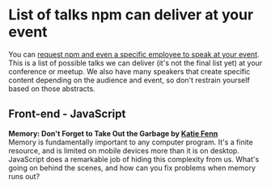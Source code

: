 # List of talks npm can deliver at your event

You can [request npm and even a specific employee to speak at your event](http://go.npm.me/sponsorshiprequests). This is a list of possible talks we can deliver (it's not the final list yet) at your conference or meetup. We also have many speakers that create specific content depending on the audience and event, so don't restrain yourself based on those abstracts.

## Front-end - JavaScript
**Memory: Don't Forget to Take Out the Garbage by [Katie Fenn](https://twitter.com/katie_fenn)**  
Memory is fundamentally important to any computer program. It's a finite resource, and is limited on mobile devices more than it is on desktop. JavaScript does a remarkable job of hiding this complexity from us. What's going on behind the scenes, and how can you fix problems when memory runs out?